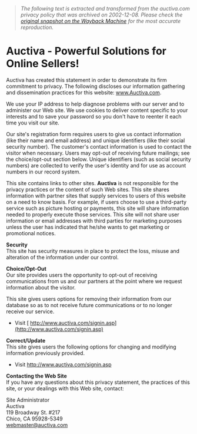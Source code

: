 > *The following text is extracted and transformed from the auctiva.com privacy policy that was archived on 2002-12-08. Please check the [original snapshot on the Wayback Machine](https://web.archive.org/web/20021208060101id_/http%3A//www.auctiva.com/home/privacy.asp) for the most accurate reproduction.*

# Auctiva - Powerful Solutions for Online Sellers!

Auctiva has created this statement in order to demonstrate its firm commitment to privacy. The following discloses our information gathering and dissemination practices for this website: www.Auctiva.com. 

We use your IP address to help diagnose problems with our server and to administer our Web site. We use cookies to deliver content specific to your interests and to save your password so you don't have to reenter it each time you visit our site. 

Our site's registration form requires users to give us contact information (like their name and email address) and unique identifiers (like their social security number). The customer's contact information is used to contact the visitor when necessary. Users may opt-out of receiving future mailings; see the choice/opt-out section below. Unique identifiers (such as social security numbers) are collected to verify the user's identity and for use as account numbers in our record system. 

This site contains links to other sites. **Auctiva** is not responsible for the privacy practices or the content of such Web sites. This site shares information with partner sites that supply services to users of this website on a need to know basis. For example, if users choose to use a third-party service such as picture hosting or payments, this site will share information needed to properly execute those services. This site will not share user information or email addresses with third parties for marketing purposes unless the user has indicated that he/she wants to get marketing or promotional notices.

**Security**  
This site has security measures in place to protect the loss, misuse and alteration of the information under our control. 

**Choice/Opt-Out**  
Our site provides users the opportunity to opt-out of receiving communications from us and our partners at the point where we request information about the visitor.

This site gives users options for removing their information from our database so as to not receive future communications or to no longer receive our service. 

  * Visit [ http://www.auctiva.com/signin.asp](http://www.auctiva.com/signin.asp)



**Correct/Update**  
This site gives users the following options for changing and modifying information previously provided. 

  * Visit <http://www.auctiva.com/signin.asp>



**Contacting the Web Site**  
If you have any questions about this privacy statement, the practices of this site, or your dealings with this Web site, contact:

Site Administrator  
Auctiva  
119 Broadway St. #217  
Chico, CA 95928-5349 [  
webmaster@auctiva.com](mailto:webmaster@auctiva.com)
